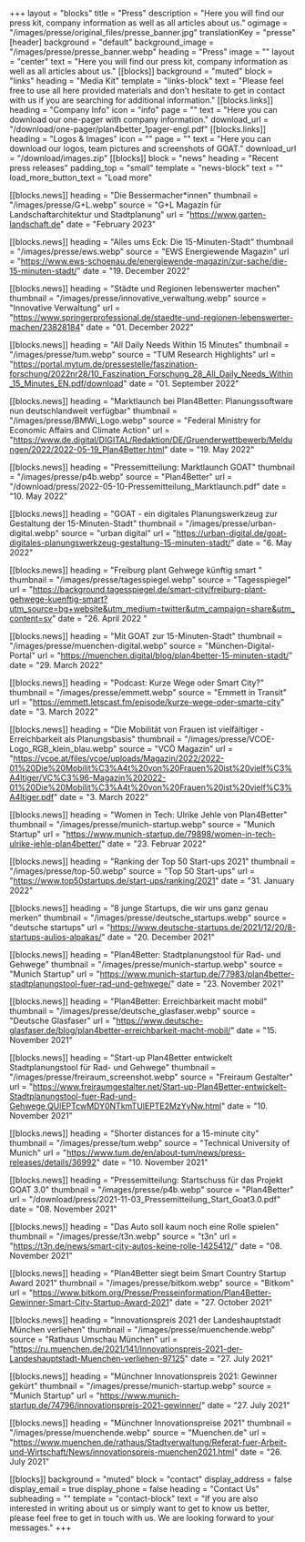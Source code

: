 +++
layout = "blocks"
title = "Press"
description = "Here you will find our press kit, company information as well as all articles about us."
ogimage = "/images/presse/original_files/presse_banner.jpg"
translationKey = "presse"
[header]
background = "default"
background_image = "/images/presse/presse_banner.webp"
heading = "Press"
image = ""
layout = "center"
text = "Here you will find our press kit, company information as well as all articles about us."
[[blocks]]
background = "muted"
block = "links"
heading = "Media Kit"
template = "links-block"
text = "Please feel free to use all here provided materials and don't hesitate to get in contact with us if you are searching for additional information."
[[blocks.links]]
heading = "Company Info"
icon = "info"
page = ""
text = "Here you can download our one-pager with company information."
download_url = "/download/one-pager/plan4better_1pager-engl.pdf"
[[blocks.links]]
heading = "Logos & Images"
icon = ""
page = ""
text = "Here you can download our logos, team pictures and screenshots of GOAT."
download_url = "/download/images.zip"
[[blocks]]
block = "news"
heading = "Recent press releases"
padding_top = "small"
template = "news-block"
text = ""
load_more_button_text = "Load more"

[[blocks.news]]
heading = "Die Bessermacher*innen"
thumbnail = "/images/presse/G+L.webp"
source = "G+L Magazin für Landschaftarchitektur und Stadtplanung"
url = "https://www.garten-landschaft.de"
date = "February 2023"

[[blocks.news]]
heading = "Alles ums Eck: Die 15-Minuten-Stadt"
thumbnail = "/images/presse/ews.webp"
source = "EWS Energiewende Magazin"
url = "https://www.ews-schoenau.de/energiewende-magazin/zur-sache/die-15-minuten-stadt/"
date = "19. December 2022"

[[blocks.news]]
heading = "Städte und Regionen lebenswerter machen"
thumbnail = "/images/presse/innovative_verwaltung.webp"
source = "Innovative Verwaltung"
url = "https://www.springerprofessional.de/staedte-und-regionen-lebenswerter-machen/23828184"
date = "01. December 2022"

[[blocks.news]]
heading = "All Daily Needs Within 15 Minutes"
thumbnail = "/images/presse/tum.webp"
source = "TUM Research Highlights"
url = "https://portal.mytum.de/pressestelle/faszination-forschung/2022nr28/10_Faszination_Forschung_28_All_Daily_Needs_Within_15_Minutes_EN.pdf/download"
date = "01. September 2022"

[[blocks.news]]
heading = "Marktlaunch bei Plan4Better: Planungssoftware nun deutschlandweit verfügbar"
thumbnail = "/images/presse/BMWi_Logo.webp"
source = "Federal Ministry for Economic Affairs and Climate Action"
url = "https://www.de.digital/DIGITAL/Redaktion/DE/Gruenderwettbewerb/Meldungen/2022/2022-05-19_Plan4Better.html"
date = "19. May 2022"

[[blocks.news]]
heading = "Pressemitteilung: Marktlaunch GOAT"
thumbnail = "/images/presse/p4b.webp"
source = "Plan4Better"
url = "/download/press/2022-05-10-Pressemitteilung_Marktlaunch.pdf"
date = "10. May 2022"

[[blocks.news]]
heading = "GOAT - ein digitales Planungswerkzeug zur Gestaltung der 15-Minuten-Stadt"
thumbnail = "/images/presse/urban-digital.webp"
source = "urban digital"
url = "https://urban-digital.de/goat-digitales-planungswerkzeug-gestaltung-15-minuten-stadt/"
date = "6. May 2022"

[[blocks.news]]
heading = "Freiburg plant Gehwege künftig smart "
thumbnail = "/images/presse/tagesspiegel.webp"
source = "Tagesspiegel"
url = "https://background.tagesspiegel.de/smart-city/freiburg-plant-gehwege-kuenftig-smart?utm_source=bg+website&utm_medium=twitter&utm_campaign=share&utm_content=sv"
date = "26. April 2022 "

[[blocks.news]]
heading = "Mit GOAT zur 15-Minuten-Stadt"
thumbnail = "/images/presse/muenchen-digital.webp"
source = "München-Digital-Portal"
url = "https://muenchen.digital/blog/plan4better-15-minuten-stadt/"
date = "29. March 2022"

[[blocks.news]]
heading = "Podcast: Kurze Wege oder Smart City?"
thumbnail = "/images/presse/emmett.webp"
source = "Emmett in Transit"
url = "https://emmett.letscast.fm/episode/kurze-wege-oder-smarte-city"
date = "3. March 2022"

[[blocks.news]]
heading = "Die Mobilität von Frauen ist vielfältiger - Erreichbarkeit als Planungsbasis"
thumbnail = "/images/presse/VCOE-Logo_RGB_klein_blau.webp"
source = "VCÖ Magazin"
url = "https://vcoe.at/files/vcoe/uploads/Magazin/2022/2022-01%20Die%20Mobilit%C3%A4t%20von%20Frauen%20ist%20vielf%C3%A4ltiger/VC%C3%96-Magazin%202022-01%20Die%20Mobilit%C3%A4t%20von%20Frauen%20ist%20vielf%C3%A4ltiger.pdf"
date = "3. March 2022"

[[blocks.news]]
heading = "Women in Tech: Ulrike Jehle von Plan4Better"
thumbnail = "/images/presse/munich-startup.webp"
source = "Munich Startup"
url = "https://www.munich-startup.de/79898/women-in-tech-ulrike-jehle-plan4better/"
date = "23. Februar 2022"

[[blocks.news]]
heading = "Ranking der Top 50 Start-ups 2021"
thumbnail = "/images/presse/top-50.webp"
source = "Top 50 Start-ups"
url = "https://www.top50startups.de/start-ups/ranking/2021"
date = "31. January 2022"

[[blocks.news]]
heading = "8 junge Startups, die wir uns ganz genau merken"
thumbnail = "/images/presse/deutsche_startups.webp"
source = "deutsche startups"
url = "https://www.deutsche-startups.de/2021/12/20/8-startups-aulios-alpakas/"
date = "20. December 2021"

[[blocks.news]]
heading = "Plan4Better: Stadtplanungstool für Rad- und Gehwege"
thumbnail = "/images/presse/munich-startup.webp"
source = "Munich Startup"
url = "https://www.munich-startup.de/77983/plan4better-stadtplanungstool-fuer-rad-und-gehwege/"
date = "23. November 2021"

[[blocks.news]]
heading = "Plan4Better: Erreichbarkeit macht mobil"
thumbnail = "/images/presse/deutsche_glasfaser.webp"
source = "Deutsche Glasfaser"
url = "https://www.deutsche-glasfaser.de/blog/plan4better-erreichbarkeit-macht-mobil/"
date = "15. November 2021"

[[blocks.news]]
heading = "Start-up Plan4Better entwickelt Stadtplanungstool für Rad- und Gehwege"
thumbnail = "/images/presse/freiraum_screenshot.webp"
source = "Freiraum Gestalter"
url = "https://www.freiraumgestalter.net/Start-up-Plan4Better-entwickelt-Stadtplanungstool-fuer-Rad-und-Gehwege,QUlEPTcwMDY0NTkmTUlEPTE2MzYyNw.html"
date = "10. November 2021"

[[blocks.news]]
heading = "Shorter distances for a 15-minute city"
thumbnail = "/images/presse/tum.webp"
source = "Technical University of Munich"
url = "https://www.tum.de/en/about-tum/news/press-releases/details/36992"
date = "10. November 2021"

[[blocks.news]]
heading = "Pressemitteilung: Startschuss für das Projekt GOAT 3.0"
thumbnail = "/images/presse/p4b.webp"
source = "Plan4Better"
url = "/download/press/2021-11-03_Pressemitteilung_Start_Goat3.0.pdf"
date = "08. November 2021"

[[blocks.news]]
heading = "Das Auto soll kaum noch eine Rolle spielen"
thumbnail = "/images/presse/t3n.webp"
source = "t3n"
url = "https://t3n.de/news/smart-city-autos-keine-rolle-1425412/"
date = "08. November 2021"

[[blocks.news]]
heading = "Plan4Better siegt beim Smart Country Startup Award 2021"
thumbnail = "/images/presse/bitkom.webp"
source = "Bitkom"
url = "https://www.bitkom.org/Presse/Presseinformation/Plan4Better-Gewinner-Smart-City-Startup-Award-2021"
date = "27. October 2021"

[[blocks.news]]
heading = "Innovationspreis 2021 der Landeshauptstadt München verliehen"
thumbnail = "/images/presse/muenchende.webp"
source = "Rathaus Umschau München"
url = "https://ru.muenchen.de/2021/141/Innovationspreis-2021-der-Landeshauptstadt-Muenchen-verliehen-97125"
date = "27. July 2021"

[[blocks.news]]
heading = "Münchner Innovationspreis 2021: Gewinner gekürt"
thumbnail = "/images/presse/munich-startup.webp"
source = "Munich Startup"
url = "https://www.munich-startup.de/74796/innovationspreis-2021-gewinner/"
date = "27. July 2021"

[[blocks.news]]
heading = "Münchner Innovationspreise 2021"
thumbnail = "/images/presse/muenchende.webp"
source = "Muenchen.de"
url = "https://www.muenchen.de/rathaus/Stadtverwaltung/Referat-fuer-Arbeit-und-Wirtschaft/News/innovationspreis-muenchen2021.html"
date = "26. July 2021"


[[blocks]]
background = "muted"
block = "contact"
display_address = false
display_email = true
display_phone = false
heading = "Contact Us"
subheading = ""
template = "contact-block"
text = "If you are also interested in writing about us or simply want to get to know us better, please feel free to get in touch with us. We are looking forward to your messages."
+++




